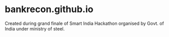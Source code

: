 # bankrecon.github.io
Created during grand finale of Smart India Hackathon organised by Govt. of India under ministry of steel.
